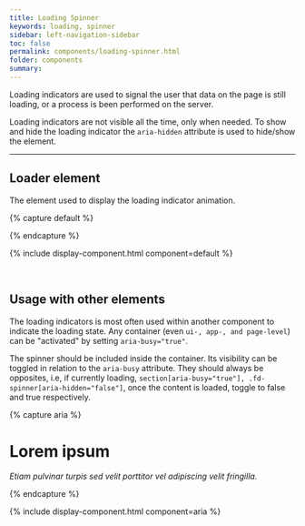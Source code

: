 ```yaml
---
title: Loading Spinner
keywords: loading, spinner
sidebar: left-navigation-sidebar
toc: false
permalink: components/loading-spinner.html
folder: components
summary:
---
```


Loading indicators are used to signal the user that data on the page is still loading, or a process is been performed on the server.

Loading indicators are not visible all the time, only when needed. To show and hide the loading indicator the `aria-hidden` attribute is used to hide/show the element.

<hr>

## Loader element

The element used to display the loading indicator animation.

{% capture default %}
<div class="fd-spinner" aria-hidden="false" aria-label="Loading">
    <div></div>
</div>
{% endcapture %}

{% include display-component.html component=default %}

<br>

## Usage with other elements
The loading indicators is most often used within another component to indicate the loading state. Any container (even `ui-, app-, and page-level`) can be "activated" by setting `aria-busy="true"`.

The spinner should be included inside the container. Its visibility can be toggled in relation to the `aria-busy` attribute. They should always be opposites, i.e, if currently loading, `section[aria-busy="true"], .fd-spinner[aria-hidden="false"]`, once the content is loaded, toggle to false and true respectively.

{% capture aria %}
<div class="fd-panel" aria-busy="true">
    <div class="fd-spinner" aria-hidden="false" aria-label="Loading">
        <div></div>
    </div>
    <div class="fd-panel__header">
        <h1 class="fd-panel__title">Lorem ipsum</h1>
    </div>
    <!-- Loaded content goes here -->
    <div class="fd-panel__footer">
        <p><em>Etiam pulvinar turpis sed velit porttitor vel adipiscing velit fringilla.</em></p>
    </div>
</div>
{% endcapture %}

{% include display-component.html component=aria %}
